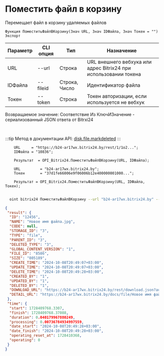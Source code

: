 ﻿---
sidebar_position: 6
---

# Поместить файл в корзину
 Перемещает файл в корзину удаляемых файлов



`Функция ПоместитьФайлВКорзину(Знач URL, Знач IDФайла, Знач Токен = "") Экспорт`

  | Параметр | CLI опция | Тип | Назначение |
  |-|-|-|-|
  | URL | --url | Строка | URL внешнего вебхука или адрес Bitrix24 при использовании токена |
  | IDФайла | --fileid | Строка, Число | Идентификатор файла |
  | Токен | --token | Строка | Токен авторизации, если используется не вебхук |

  
  Возвращаемое значение:   Соответствие Из КлючИЗначение - сериализованный JSON ответа от Bitrxi24

<br/>

:::tip
Метод в документации API: [disk.file.markdeleted](https://dev.1c-bitrix.ru/rest_help/disk/file/disk_file_markdeleted.php)
:::
<br/>


```bsl title="Пример кода"
    URL     = "https://b24-ar17wx.bitrix24.by/rest/1/1o2...";
    IDФайла = "10836";

    Результат  = OPI_Bitrix24.ПоместитьФайлВКорзину(URL, IDФайла);

    URL         = "b24-ar17wx.bitrix24.by";
    Токен       = "37d1fe66006e9f06006b12e400000001000...";

    Результат = OPI_Bitrix24.ПоместитьФайлВКорзину(URL, IDФайла, Токен);
```



```sh title="Пример команды CLI"
    
  oint bitrix24 ПоместитьФайлВКорзину --url "b24-ar17wx.bitrix24.by" --fileid "2484" --token "56898d66006e9f06006b12e400000001000..."

```

```json title="Результат"
{
 "result": {
  "ID": "12456",
  "NAME": "Новое имя файла.jpg",
  "CODE": null,
  "STORAGE_ID": "3",
  "TYPE": "file",
  "PARENT_ID": "3",
  "DELETED_TYPE": "3",
  "GLOBAL_CONTENT_VERSION": "1",
  "FILE_ID": "8586",
  "SIZE": "805189",
  "CREATE_TIME": "2024-10-08T20:49:07+03:00",
  "UPDATE_TIME": "2024-10-08T20:49:07+03:00",
  "DELETE_TIME": "2024-10-08T20:49:28+03:00",
  "CREATED_BY": "1",
  "UPDATED_BY": "1",
  "DELETED_BY": "1",
  "DOWNLOAD_URL": "https://b24-ar17wx.bitrix24.by/rest/download.json?auth=717e0567006e9f06006b12e400000001000007c2ebc8f80264531d4fc09a27052a7fe2&token=disk%7CaWQ9MTI0NTYmXz04T2I1U2RlZE53Tm1nZm9TamwyRTd2NzdjcFY3ajgzcg%3D%3D%7CImRvd25sb2FkfGRpc2t8YVdROU1USTBOVFltWHowNFQySTFVMlJsWkU1M1RtMW5abTlUYW13eVJUZDJOemRqY0ZZM2FqZ3pjZz09fDcxN2UwNTY3MDA2ZTlmMDYwMDZiMTJlNDAwMDAwMDAxMDAwMDA3YzJlYmM4ZjgwMjY0NTMxZDRmYzA5YTI3MDUyYTdmZTIi.vVEz60SE2QvLpyf8ltfwwpTVVTK8rjiPPIQjtZmmdAE%3D",
  "DETAIL_URL": "https://b24-ar17wx.bitrix24.by/docs/file/Новое имя файла.jpgi17284097682456i"
 },
 "time": {
  "start": 1728409768.3307,
  "finish": 1728409768.37088,
  "duration": 0.040179967880249,
  "processing": 0.00736784934997559,
  "date_start": "2024-10-08T20:49:28+03:00",
  "date_finish": "2024-10-08T20:49:28+03:00",
  "operating_reset_at": 1728410368,
  "operating": 0
 }
}
```
